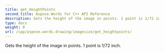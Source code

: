 ```yaml
---
title: get_HeightPoints
second_title: Aspose.Words for C++ API Reference
description: Gets the height of the image in points. 1 point is 1/72 inch. 
type: docs
weight: 0
url: /cpp/aspose.words.drawing/imagesize/get_heightpoints/
---
```


Gets the height of the image in points. 1 point is 1/72 inch. 

